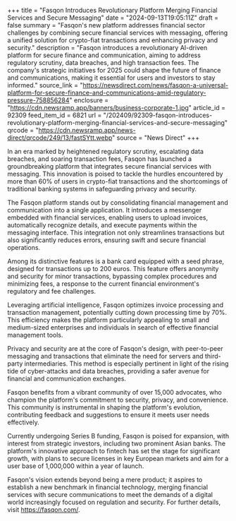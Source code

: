 +++
title = "Fasqon Introduces Revolutionary Platform Merging Financial Services and Secure Messaging"
date = "2024-09-13T19:05:11Z"
draft = false
summary = "Fasqon's new platform addresses financial sector challenges by combining secure financial services with messaging, offering a unified solution for crypto-fiat transactions and enhancing privacy and security."
description = "Fasqon introduces a revolutionary AI-driven platform for secure finance and communication, aiming to address regulatory scrutiny, data breaches, and high transaction fees. The company's strategic initiatives for 2025 could shape the future of finance and communications, making it essential for users and investors to stay informed."
source_link = "https://newsdirect.com/news/fasqon-a-universal-platform-for-secure-finance-and-communications-amid-regulatory-pressure-758856284"
enclosure = "https://cdn.newsramp.app/banners/business-corporate-1.jpg"
article_id = 92309
feed_item_id = 6821
url = "/202409/92309-fasqon-introduces-revolutionary-platform-merging-financial-services-and-secure-messaging"
qrcode = "https://cdn.newsramp.app/news-direct/qrcode/249/13/fastSYtt.webp"
source = "News Direct"
+++

<p>In an era marked by heightened regulatory scrutiny, escalating data breaches, and soaring transaction fees, Fasqon has launched a groundbreaking platform that integrates secure financial services with messaging. This innovation is poised to tackle the hurdles encountered by more than 60% of users in crypto-fiat transactions and the shortcomings of traditional banking systems in safeguarding privacy and security.</p><p>The Fasqon platform stands out by consolidating financial management and communication into a single application. It introduces a messenger embedded with financial services, enabling users to upload invoices, automatically recognize details, and execute payments within the messaging interface. This integration not only streamlines transactions but also significantly reduces errors, ensuring swift and secure financial operations.</p><p>Among its distinctive features is a bank card equipped with a seed phrase, designed for transactions up to 200 euros. This feature offers anonymity and security for minor transactions, bypassing complex procedures and minimizing fees, a response to the current financial environment's regulatory and fee challenges.</p><p>Leveraging artificial intelligence, Fasqon optimizes invoice processing and transaction management, potentially cutting down processing time by 70%. This efficiency makes the platform particularly appealing to small and medium-sized enterprises and individuals in search of effective financial management tools.</p><p>Privacy and security are at the core of Fasqon's design, with peer-to-peer messaging and transactions that eliminate the need for servers and third-party intermediaries. This method is especially pertinent in light of the rising tide of cyber-attacks and data breaches, providing a safer avenue for financial and communication exchanges.</p><p>Fasqon benefits from a vibrant community of over 15,000 advocates, who champion the platform's commitment to security, privacy, and convenience. This community is instrumental in shaping the platform's evolution, contributing feedback and suggestions to ensure it meets user needs effectively.</p><p>Currently undergoing Series B funding, Fasqon is poised for expansion, with interest from strategic investors, including two prominent Asian banks. The platform's innovative approach to fintech has set the stage for significant growth, with plans to secure licenses in key European markets and aim for a user base of 1,000,000 within a year of launch.</p><p>Fasqon's vision extends beyond being a mere product; it aspires to establish a new benchmark in financial technology, merging financial services with secure communications to meet the demands of a digital world increasingly focused on regulation and security. For further details, visit <a href='https://fasqon.com/' rel='nofollow' target='_blank'>https://fasqon.com/</a>.</p>
